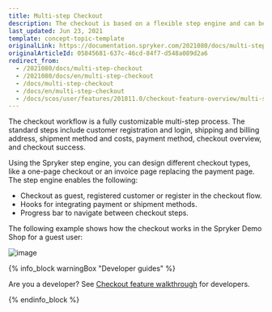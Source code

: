 ```yaml
---
title: Multi-step Checkout
description: The checkout is based on a flexible step engine and can be adjusted to any use case.
last_updated: Jun 23, 2021
template: concept-topic-template
originalLink: https://documentation.spryker.com/2021080/docs/multi-step-checkout
originalArticleId: 05845681-637c-46cd-84f7-d548a089d2a6
redirect_from:
  - /2021080/docs/multi-step-checkout
  - /2021080/docs/en/multi-step-checkout
  - /docs/multi-step-checkout
  - /docs/en/multi-step-checkout
  - /docs/scos/user/features/201811.0/checkout-feature-overview/multi-step-checkout-overview.html
---
```


The checkout workflow is a fully customizable multi-step process. The standard steps include customer registration and login, shipping and billing address, shipment method and costs, payment method, checkout overview, and checkout success.

Using the Spryker step engine, you can design different checkout types, like a one-page checkout or an invoice page replacing the payment page. The step engine enables the following:

* Checkout as guest, registered customer or register in the checkout flow.
* Hooks for integrating payment or shipment methods.
* Progress bar to navigate between checkout steps.

The following example shows how the checkout works in the Spryker Demo Shop for a guest user:

![image](https://spryker.s3.eu-central-1.amazonaws.com/docs/Features/Checkout/Multi-Step+Checkout/shop-guide-checkout.gif)

{% info_block warningBox "Developer guides" %}

Are you a developer? See [Checkout feature walkthrough](/docs/scos/dev/feature-walkthroughs/{{page.version}}/checkout-feature-walkthrough.html) for developers.

{% endinfo_block %}
